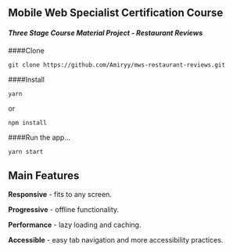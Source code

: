 Mobile Web Specialist Certification Course
---
#### _Three Stage Course Material Project - Restaurant Reviews_


####Clone
````
git clone https://github.com/Amiryy/mws-restaurant-reviews.git
````
####Install
````
yarn
````
or
````
npm install
````
####Run the app...
 ````
 yarn start
 ````

Main Features
-
**Responsive**  - fits to any screen.
 
**Progressive** - offline functionality.

**Performance** - lazy loading and caching.

**Accessible** - easy tab navigation and more accessibility practices.
